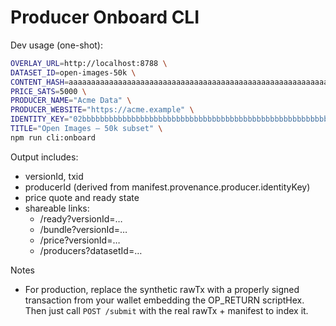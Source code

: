 # Producer Onboard CLI

Dev usage (one-shot):
```bash
OVERLAY_URL=http://localhost:8788 \
DATASET_ID=open-images-50k \
CONTENT_HASH=aaaaaaaaaaaaaaaaaaaaaaaaaaaaaaaaaaaaaaaaaaaaaaaaaaaaaaaaaaaaaaaa \
PRICE_SATS=5000 \
PRODUCER_NAME="Acme Data" \
PRODUCER_WEBSITE="https://acme.example" \
IDENTITY_KEY="02bbbbbbbbbbbbbbbbbbbbbbbbbbbbbbbbbbbbbbbbbbbbbbbbbbbbbbbbbbbb" \
TITLE="Open Images – 50k subset" \
npm run cli:onboard
```

Output includes:
- versionId, txid
- producerId (derived from manifest.provenance.producer.identityKey)
- price quote and ready state
- shareable links:
  - /ready?versionId=…
  - /bundle?versionId=…
  - /price?versionId=…
  - /producers?datasetId=…

Notes
- For production, replace the synthetic rawTx with a properly signed transaction from your wallet embedding the OP_RETURN scriptHex. Then just call `POST /submit` with the real rawTx + manifest to index it.